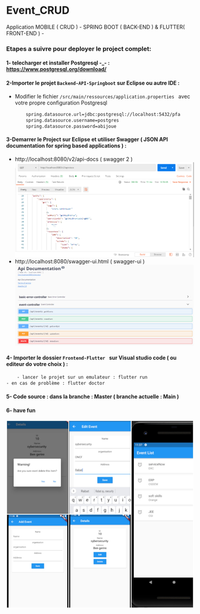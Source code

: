 # Event_CRUD
Application MOBILE ( CRUD ) - SPRING BOOT ( BACK-END ) & FLUTTER( FRONT-END ) -

### Etapes a suivre pour deployer le project complet:

#### 1- telecharger et installer Postgresql -_- : https://www.postgresql.org/download/ 
   
#### 2-Importer le projet `Backend-API-Springboot` sur Eclipse ou autre IDE :

- Modifier le fichier `/src/main/ressources/application.properties ` avec votre propre configuration Postgresql

    ```
		spring.datasource.url=jdbc:postgresql://localhost:5432/pfa
		spring.datasource.username=postgres
	  	spring.datasource.password=abijoue 
    ```    
	
#### 3-Demarrer le Project sur Eclipse et utiliser Swagger ( JSON API documentation for spring based applications ) :
    
  - http://localhost:8080/v2/api-docs     ( swagger 2 ) 
	![](/images/swagger.png)
  - http://localhost:8080/swagger-ui.html ( swagger-ui )
	![](/images/swagger-ui.png)

        
#### 4- Importer le dossier `Frontend-Flutter ` sur Visual studio code ( ou editeur do votre choix ) :

    	- lancer le projet sur un emulateur : flutter run 
	- en cas de problème : flutter doctor
#### 5- Code source : dans la branche : Master ( branche actuelle : Main )
#### 6- have fun 
![](/images/collection.jpg)


    
    
